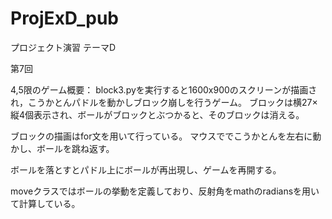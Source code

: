 # ProjExD_pub
プロジェクト演習 テーマD

第7回

4,5限のゲーム概要： block3.pyを実行すると1600x900のスクリーンが描画され，こうかとんパドルを動かしブロック崩しを行うゲーム。 ブロックは横27×縦4個表示され、ボールがブロックとぶつかると、そのブロックは消える。

ブロックの描画はfor文を用いて行っている。 マウスででこうかとんを左右に動かし、ボールを跳ね返す。

ボールを落とすとパドル上にボールが再出現し、ゲームを再開する。

moveクラスではボールの挙動を定義しており、反射角をmathのradiansを用いて計算している。
